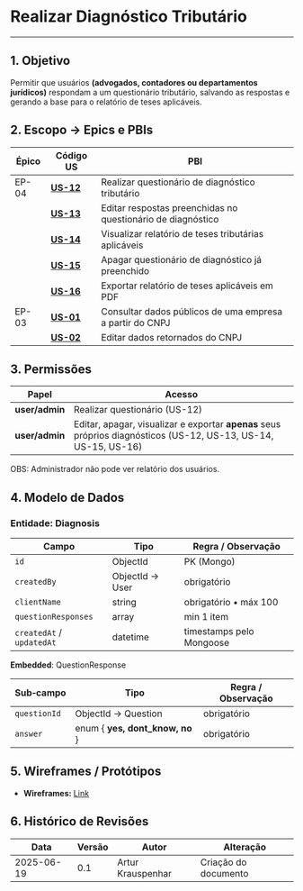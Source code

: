 # Realizar Diagnóstico Tributário

---

## 1. Objetivo

Permitir que usuários **(advogados, contadores ou departamentos jurídicos)** respondam a um questionário tributário, salvando as respostas e gerando a base para o relatório de teses aplicáveis.

## 2. Escopo → Epics e PBIs

| Épico | Código US             | PBI                                                         |
| ----- | --------------------- | ----------------------------------------------------------- |
| EP-04 | [**US-12**](us-12.md) | Realizar questionário de diagnóstico tributário             |
|       | [**US-13**](us-13.md) | Editar respostas preenchidas no questionário de diagnóstico |
|       | [**US-14**](us-14.md) | Visualizar relatório de teses tributárias aplicáveis        |
|       | [**US-15**](us-15.md) | Apagar questionário de diagnóstico já preenchido            |
|       | [**US-16**](us-16.md) | Exportar relatório de teses aplicáveis em PDF               |
| EP-03 | [**US-01**](us-01.md) | Consultar dados públicos de uma empresa a partir do CNPJ    |
|       | [**US-02**](us-02.md) | Editar dados retornados do CNPJ                             |

## 3. Permissões

| Papel          | Acesso                                                                                                          |
| -------------- | --------------------------------------------------------------------------------------------------------------- |
| **user/admin** | Realizar questionário (US-12)                                                                                   |
| **user/admin** | Editar, apagar, visualizar e exportar **apenas** seus próprios diagnósticos (US-12, US-13, US-14, US-15, US-16) |

OBS: Administrador não pode ver relatório dos usuários.

## 4. Modelo de Dados

### Entidade: Diagnosis

| Campo                     | Tipo                    | Regra / Observação       |
| ------------------------- | ----------------------- | ------------------------ |
| `id`                      | ObjectId                | PK (Mongo)               |
| `createdBy`               | ObjectId → User         | obrigatório              |
| `clientName`              | string                  | obrigatório • máx 100    |
| `questionResponses`       | array<QuestionResponse> | min 1 item               |
| `createdAt` / `updatedAt` | datetime                | timestamps pelo Mongoose |

**Embedded**: QuestionResponse

| Sub‑campo    | Tipo                            | Regra / Observação |
| ------------ | ------------------------------- | ------------------ |
| `questionId` | ObjectId → Question             | obrigatório        |
| `answer`     | enum { **yes, dont_know, no** } | obrigatório        |

## 5. Wireframes / Protótipos

- **Wireframes:** [Link]()

## 6. Histórico de Revisões

| Data       | Versão | Autor             | Alteração            |
| ---------- | ------ | ----------------- | -------------------- |
| 2025-06-19 | 0.1    | Artur Krauspenhar | Criação do documento |

